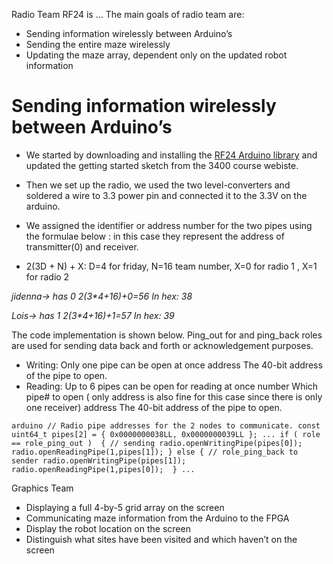 
Radio Team
RF24 is ...
The main goals of radio team are:
* Sending information wirelessly between Arduino’s
* Sending the entire maze wirelessly
* Updating the maze array, dependent only on the updated robot information

# Sending information wirelessly between Arduino’s
* We started by downloading and installing the [RF24 Arduino library](https://github.com/maniacbug/RF24) and updated the getting started sketch from the  3400 course webiste.
* Then we set up the radio, we used the two level-converters and soldered a wire to 3.3 power pin and connected it to the 3.3V on the arduino.
* We assigned the identifier or address number for the two pipes using the formulae below : in this case they represent the address of transmitter(0) and receiver. 

* 2(3D + N) + X: D=4 for friday, N=16 team number, X=0 for radio 1 , X=1 for radio 2

_jidenna-> has 0_
_2(3*4+16)+0=56_
_In hex: 38_

_Lois-> has 1_
_2(3*4+16)+1=57_
_In hex: 39_

The code implementation is shown below. Ping_out for and ping_back roles are used for sending data back and forth or acknowledgement purposes. 

* Writing: Only one pipe can be open at once
  address	The 40-bit address of the pipe to open.
* Reading: Up to 6 pipes can be open for reading at once
    number	Which pipe# to open ( only address is also fine for this case since there is only one receiver) 
    address	The 40-bit address of the pipe to open.

`arduino
// Radio pipe addresses for the 2 nodes to communicate.
const uint64_t pipes[2] = { 0x0000000038LL, 0x0000000039LL };
...
if ( role == role_ping_out ) 
  { // sending
    radio.openWritingPipe(pipes[0]);
    radio.openReadingPipe(1,pipes[1]);
  }
  else
  { // role_ping_back to sender
    radio.openWritingPipe(pipes[1]);
    radio.openReadingPipe(1,pipes[0]); 
}
...
`





Graphics Team
* Displaying a full 4-by-5 grid array on the screen
* Communicating maze information from the Arduino to the FPGA
* Display the robot location on the screen
* Distinguish what sites have been visited and which haven’t on the screen
